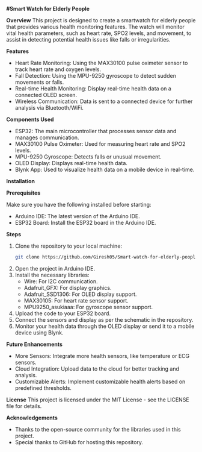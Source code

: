 **#Smart Watch for Elderly People**

**Overview**
This project is designed to create a smartwatch for elderly people that provides various health monitoring features. The watch will monitor vital health parameters, such as heart rate, SPO2 levels, and movement, to assist in detecting potential health issues like falls or irregularities.

**Features**
- Heart Rate Monitoring: Using the MAX30100 pulse oximeter sensor to track heart rate and oxygen levels.
- Fall Detection: Using the MPU-9250 gyroscope to detect sudden movements or falls.
- Real-time Health Monitoring: Display real-time health data on a connected OLED screen.
- Wireless Communication: Data is sent to a connected device for further analysis via Bluetooth/WiFi.

**Components Used**
- ESP32: The main microcontroller that processes sensor data and manages communication.
- MAX30100 Pulse Oximeter: Used for measuring heart rate and SPO2 levels.
- MPU-9250 Gyroscope: Detects falls or unusual movement.
- OLED Display: Displays real-time health data.
- Blynk App: Used to visualize health data on a mobile device in real-time.

**Installation**

**Prerequisites**

Make sure you have the following installed before starting:
- Arduino IDE: The latest version of the Arduino IDE.
- ESP32 Board: Install the ESP32 board in the Arduino IDE.

**Steps**
1. Clone the repository to your local machine:
   ```bash
   git clone https://github.com/Giresh05/Smart-watch-for-elderly-people.git
   ```
2. Open the project in Arduino IDE.
3. Install the necessary libraries:
   - Wire: For I2C communication.
   - Adafruit_GFX: For display graphics.
   - Adafruit_SSD1306: For OLED display support.
   - MAX30105: For heart rate sensor support.
   - MPU9250_asukiaaa: For gyroscope sensor support.
4. Upload the code to your ESP32 board.
5. Connect the sensors and display as per the schematic in the repository.
6. Monitor your health data through the OLED display or send it to a mobile device using Blynk.

**Future Enhancements**
- More Sensors: Integrate more health sensors, like temperature or ECG sensors.
- Cloud Integration: Upload data to the cloud for better tracking and analysis.
- Customizable Alerts: Implement customizable health alerts based on predefined thresholds.

**License**
This project is licensed under the MIT License - see the LICENSE file for details.

**Acknowledgements**
- Thanks to the open-source community for the libraries used in this project.
- Special thanks to GitHub for hosting this repository.
